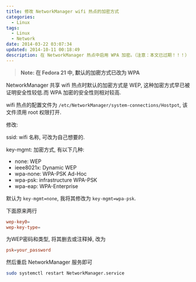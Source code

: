 ```yaml
---
title: 修改 NetworkManager wifi 热点的加密方式
categories:
  - Linux
tags:
  - Linux
  - Network
date: 2014-03-22 03:07:34
updated: 2014-10-11 00:18:49
description: 在 NetworkManager 热点中启用 WPA 加密。（注意：本文已过期！！！）
---
```


> **Note: 在 Fedora 21 中, 默认的加密方式已改为 WPA**

NetworkManager 共享 wifi 热点时默认的加密方式是 WEP, 这种加密方式早已被证明安全性较低.而 WPA 加密的安全性则相对较高.

wifi 热点的配置文件为 `/etc/NetworkManager/system-connections/Hostpot`, 该文件须用 root 权限打开.

修改:

ssid: wifi 名称, 可改为自己想要的.

key-mgmt: 加密方式, 有以下几种:

+ none: WEP
+ ieee8021x: Dynamic WEP
+ wpa-none: WPA-PSK Ad-Hoc
+ wpa-psk: infrastructure WPA-PSK
+ wpa-eap: WPA-Enterprise

默认为 `key-mgmt=none`, 我将其修改为 `key-mgmt=wpa-psk`.

下面原来两行

```conf
wep-key0=
wep-key-type=
```

为WEP密码和类型, 将其删去或注释掉, 改为

```conf
psk=your_password
```

然后重启 NetworkManager 服务即可

```bash
sudo systemctl restart NetworkManager.service
```
